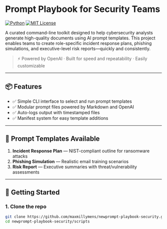 # Prompt Playbook for Security Teams

[![Python](https://img.shields.io/badge/python-3.8+-blue)](https://www.python.org/downloads/)
[![MIT License](https://img.shields.io/badge/license-MIT-green)](LICENSE)

A curated command-line toolkit designed to help cybersecurity analysts generate high-quality documents using AI prompt templates. This project enables teams to create role-specific incident response plans, phishing simulations, and executive-level risk reports—quickly and consistently.

> ⚡️ Powered by OpenAI · Built for speed and repeatability · Easily customizable

---

## 📦 Features
- ✅ Simple CLI interface to select and run prompt templates
- ✅ Modular prompt files powered by Markdown and OpenAI
- ✅ Auto-logs output with timestamped files
- ✅ Manifest system for easy template additions

---

## 🧪 Prompt Templates Available
1. **Incident Response Plan** — NIST-compliant outline for ransomware attacks
2. **Phishing Simulation** — Realistic email training scenarios
3. **Risk Report** — Executive summaries with threat/vulnerability assessments

---

## 🚀 Getting Started

### 1. Clone the repo
```bash
git clone https://github.com/maxmillymens/newprompt-playbook-security.git
cd newprompt-playbook-security/scripts
